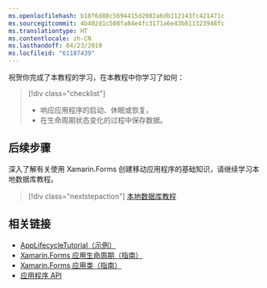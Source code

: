 ```yaml
---
ms.openlocfilehash: b18f6d88c5694415d2082a6db112143fc421471c
ms.sourcegitcommit: 4b402d1c508fa84e4fc3171a6e43b811323948fc
ms.translationtype: HT
ms.contentlocale: zh-CN
ms.lasthandoff: 04/23/2019
ms.locfileid: "61187439"
---
```

祝贺你完成了本教程的学习，在本教程中你学习了如何：

> [!div class="checklist"]
> - 响应应用程序的启动、休眠或恢复。
> - 在生命周期状态变化的过程中保存数据。

## <a name="next-steps"></a>后续步骤

深入了解有关使用 Xamarin.Forms 创建移动应用程序的基础知识，请继续学习本地数据库教程。

> [!div class="nextstepaction"]
> [本地数据库教程](~/get-started/tutorials/local-database/index.yml)

## <a name="related-links"></a>相关链接

- [AppLifecycleTutorial（示例）](https://developer.xamarin.com/samples/xamarin-forms/GetStarted/Tutorials/AppLifecycleTutorial)
- [Xamarin.Forms 应用生命周期（指南）](~/xamarin-forms/app-fundamentals/app-lifecycle.md)
- [Xamarin.Forms 应用类（指南）](~/xamarin-forms/app-fundamentals/application-class.md)
- [应用程序 API](xref:Xamarin.Forms.Application)
